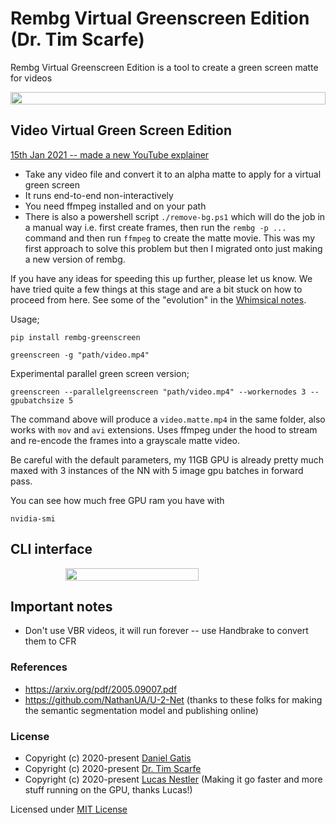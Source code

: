 # Rembg Virtual Greenscreen Edition (Dr. Tim Scarfe)


Rembg Virtual Greenscreen Edition is a tool to create a green screen matte for videos

<p style="display: flex;align-items: center;justify-content: center;">
  <img src="https://raw.githubusercontent.com/ecsplendid/rembg/master/examples/greenscreen.png" width="100%" />
</p>

## Video Virtual Green Screen Edition

[15th Jan 2021 -- made a new YouTube explainer](https://www.youtube.com/watch?v=4NjqR2vCV_k)

* Take any  video file and convert it to an alpha matte to apply for a virtual green screen
* It runs end-to-end non-interactively 
* You need ffmpeg installed and on your path
* There is also a powershell script `./remove-bg.ps1` which will do the job in a manual way i.e. first create frames, then run the `rembg -p ...` command and then run ``ffmpeg`` to create the matte movie. This was my first approach to solve this problem but then I migrated onto just making a new version of rembg.  

If you have any ideas for speeding this up further, please let us know. We have tried quite a few things at this stage and are a bit stuck on how to proceed from here. See some of the "evolution" in  the [Whimsical notes](https://whimsical.com/ffmpeg-virtial-greenscreen-tS2T9uthKdCWhxvBAFUcy).

Usage;

```
pip install rembg-greenscreen

greenscreen -g "path/video.mp4"
```

Experimental parallel green screen version;

```
greenscreen --parallelgreenscreen "path/video.mp4" --workernodes 3 --gpubatchsize 5
```

The command above will produce a `video.matte.mp4` in the same folder, also works with `mov` and `avi` extensions. Uses ffmpeg under the hood to stream and re-encode the frames into a grayscale matte video. 

Be careful with the default parameters, my 11GB GPU is already pretty much maxed with 3 instances of the NN with 5 image gpu batches in forward pass. 

You can see how much free GPU ram you have with 

```
nvidia-smi
```

## CLI interface

<p style="display: flex;align-items: center;justify-content: center;">
  <img src="https://raw.githubusercontent.com/ecsplendid/rembg/master/examples/greenscreen_cli.png" width="65%" />
</p>

## Important notes

* Don't use VBR videos, it will run forever -- use Handbrake to convert them to CFR

### References

- https://arxiv.org/pdf/2005.09007.pdf
- https://github.com/NathanUA/U-2-Net (thanks to these folks for making the semantic segmentation model and publishing online)

### License

 - Copyright (c) 2020-present [Daniel Gatis](https://github.com/danielgatis)
 - Copyright (c) 2020-present [Dr. Tim Scarfe](https://github.com/ecsplendid)
 - Copyright (c) 2020-present [Lucas Nestler](https://github.com/ClashLuke) (Making it go faster and more stuff running on the GPU, thanks Lucas!)

Licensed under [MIT License](./LICENSE.txt)